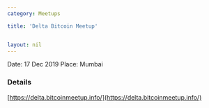 ```yaml
---
category: Meetups

title: 'Delta Bitcoin Meetup'


layout: nil
---
```


Date: 17 Dec 2019
Place: Mumbai

### Details

[https://delta.bitcoinmeetup.info/](https://delta.bitcoinmeetup.info/)
